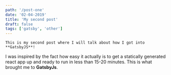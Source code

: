 ```yaml
---
path: '/post-one'
date: '02-04-2019'
title: 'My second post'
draft: false
tags: ['gatsby', 'other']
---
```


    This is my second post where I will talk about how I got into **GatsbyJS**!

I was inspired by the fact how easy it actually is to get a statically generated react app up and ready to run in less than 15-20 minutes. This is what brought me to **GatsbyJs**.
